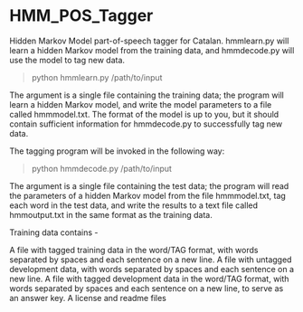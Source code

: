 # HMM_POS_Tagger
Hidden Markov Model part-of-speech tagger for Catalan.
hmmlearn.py will learn a hidden Markov model from the training data, and hmmdecode.py will use the model to tag new data.
> python hmmlearn.py /path/to/input

The argument is a single file containing the training data; the program will learn a hidden Markov model, and write the model parameters to a file called hmmmodel.txt. The format of the model is up to you, but it should contain sufficient information for hmmdecode.py to successfully tag new data.

The tagging program will be invoked in the following way:

> python hmmdecode.py /path/to/input

The argument is a single file containing the test data; the program will read the parameters of a hidden Markov model from the file hmmmodel.txt, tag each word in the test data, and write the results to a text file called hmmoutput.txt in the same format as the training data.

Training data contains - 

A file with tagged training data in the word/TAG format, with words separated by spaces and each sentence on a new line.
A file with untagged development data, with words separated by spaces and each sentence on a new line.
A file with tagged development data in the word/TAG format, with words separated by spaces and each sentence on a new line, to serve as an answer key.
A license and readme files
